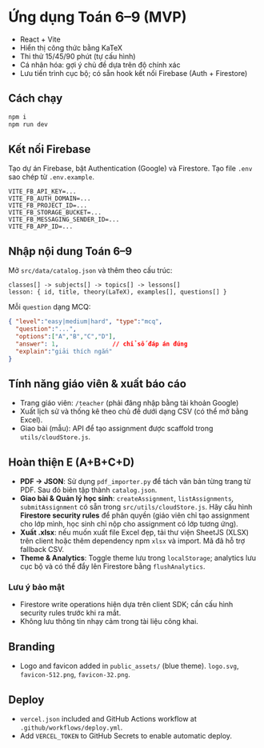 # Ứng dụng Toán 6–9 (MVP)

- React + Vite
- Hiển thị công thức bằng KaTeX
- Thi thử 15/45/90 phút (tự cấu hình)
- Cá nhân hóa: gợi ý chủ đề dựa trên độ chính xác
- Lưu tiến trình cục bộ; có sẵn hook kết nối Firebase (Auth + Firestore)

## Cách chạy
```bash
npm i
npm run dev
```

## Kết nối Firebase
Tạo dự án Firebase, bật Authentication (Google) và Firestore. Tạo file `.env` sao chép từ `.env.example`.

```env
VITE_FB_API_KEY=...
VITE_FB_AUTH_DOMAIN=...
VITE_FB_PROJECT_ID=...
VITE_FB_STORAGE_BUCKET=...
VITE_FB_MESSAGING_SENDER_ID=...
VITE_FB_APP_ID=...
```

## Nhập nội dung Toán 6–9
Mở `src/data/catalog.json` và thêm theo cấu trúc:
```
classes[] -> subjects[] -> topics[] -> lessons[]
lesson: { id, title, theory(LaTeX), examples[], questions[] }
```

Mỗi `question` dạng MCQ:
```json
{ "level":"easy|medium|hard", "type":"mcq",
  "question":"...",
  "options":["A","B","C","D"],
  "answer": 1,               // chỉ số đáp án đúng
  "explain":"giải thích ngắn"
}
```


## Tính năng giáo viên & xuất báo cáo
- Trang giáo viên: `/teacher` (phải đăng nhập bằng tài khoản Google)
- Xuất lịch sử và thống kê theo chủ đề dưới dạng CSV (có thể mở bằng Excel).
- Giao bài (mẫu): API để tạo assignment được scaffold trong `utils/cloudStore.js`.


## Hoàn thiện E (A+B+C+D)
- **PDF -> JSON**: Sử dụng `pdf_importer.py` để tách văn bản từng trang từ PDF. Sau đó biên tập thành `catalog.json`.
- **Giao bài & Quản lý học sinh**: `createAssignment`, `listAssignments`, `submitAssignment` có sẵn trong `src/utils/cloudStore.js`. Hãy cấu hình **Firestore security rules** để phân quyền (giáo viên chỉ tạo assignment cho lớp mình, học sinh chỉ nộp cho assignment có lớp tương ứng).
- **Xuất .xlsx**: nếu muốn xuất file Excel đẹp, tải thư viện SheetJS (XLSX) trên client hoặc thêm dependency npm `xlsx` và import. Mã đã hỗ trợ fallback CSV.
- **Theme & Analytics**: Toggle theme lưu trong `localStorage`; analytics lưu cục bộ và có thể đẩy lên Firestore bằng `flushAnalytics`.

### Lưu ý bảo mật
- Firestore write operations hiện dựa trên client SDK; cần cấu hình security rules trước khi ra mắt.
- Không lưu thông tin nhạy cảm trong tài liệu công khai.


## Branding
- Logo and favicon added in `public_assets/` (blue theme). `logo.svg`, `favicon-512.png`, `favicon-32.png`.

## Deploy
- `vercel.json` included and GitHub Actions workflow at `.github/workflows/deploy.yml`.
- Add `VERCEL_TOKEN` to GitHub Secrets to enable automatic deploy.
